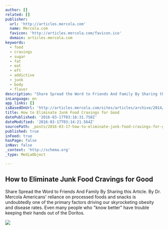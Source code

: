 ```yaml
---
author: []
related: []
publisher:
  url: 'http://articles.mercola.com'
  name: Mercola.com
  favicon: 'http://articles.mercola.com/favicon.ico'
  domain: articles.mercola.com
keywords:
  - food
  - cravings
  - sugar
  - fat
  - eat
  - eft
  - addictive
  - junk
  - body
  - flavor
description: "Share Spread the Word to Friends And Family By Sharing this Article. By Dr. Mercola Americans' reliance on processed foods and snacks is undoubtedly one of the primary factors driving our skyrocketing obesity and disease rates. Even many people who \"know better\" have trouble keeping their hands out of the Doritos."
inLanguage: en
app_links: []
isBasedOnUrl: 'http://articles.mercola.com/sites/articles/archive/2014/05/26/eliminate-junk-food-cravings.aspx'
title: How to Eliminate Junk Food Cravings for Good
datePublished: '2016-03-17T03:16:31.758Z'
dateModified: '2016-03-17T03:14:21.564Z'
sourcePath: _posts/2016-03-17-how-to-eliminate-junk-food-cravings-for-good.md
published: true
inFeed: true
hasPage: false
inNav: false
_context: 'http://schema.org'
_type: MediaObject

---
```

<article style=""><h1>How to Eliminate Junk Food Cravings for Good</h1><p>Share Spread the Word to Friends And Family By Sharing this Article. By Dr. Mercola Americans' reliance on processed foods and snacks is undoubtedly one of the primary factors driving our skyrocketing obesity and disease rates. Even many people who "know better" have trouble keeping their hands out of the Doritos.</p><img src="http://media.mercola.com/ImageServer/Public/2014/May/sugar-cravings-fb.jpg" /></article>
